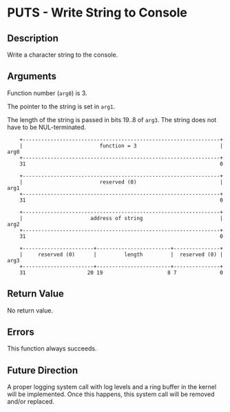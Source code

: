 # PUTS - Write String to Console

## Description

Write a character string to the console.

## Arguments

Function number (`arg0`) is 3.

The pointer to the string is set in `arg1`.

The length of the string is passed in bits 19..8 of `arg3`. The string does not
have to be NUL-terminated.

```
    +----------------------------------------------------------------+
    |                         function = 3                           |  arg0
    +----------------------------------------------------------------+
    31                                                               0
    
    +----------------------------------------------------------------+
    |                         reserved (0)                           |  arg1
    +----------------------------------------------------------------+
    31                                                               0

    +----------------------------------------------------------------+
    |                      address of string                         |  arg2
    +----------------------------------------------------------------+
    31                                                               0

    +-----------------------+------------------------+---------------+
    |     reserved (0)      |         length         |  reserved (0) |  arg3
    +-----------------------+------------------------+---------------+
    31                    20 19                     8 7              0
```

## Return Value

No return value.

## Errors

This function always succeeds.

## Future Direction

A proper logging system call with log levels and a ring buffer in the kernel
will be implemented. Once this happens, this system call will be removed and/or
replaced.
